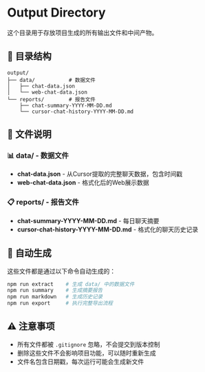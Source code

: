 # Output Directory

这个目录用于存放项目生成的所有输出文件和中间产物。

## 📁 目录结构

```
output/
├── data/           # 数据文件
│   ├── chat-data.json
│   └── web-chat-data.json
└── reports/        # 报告文件
    ├── chat-summary-YYYY-MM-DD.md
    └── cursor-chat-history-YYYY-MM-DD.md
```

## 📄 文件说明

### 📊 data/ - 数据文件
- **chat-data.json** - 从Cursor提取的完整聊天数据，包含时间戳
- **web-chat-data.json** - 格式化后的Web展示数据

### 📋 reports/ - 报告文件
- **chat-summary-YYYY-MM-DD.md** - 每日聊天摘要
- **cursor-chat-history-YYYY-MM-DD.md** - 格式化的聊天历史记录

## 🔄 自动生成

这些文件都是通过以下命令自动生成的：

```bash
npm run extract    # 生成 data/ 中的数据文件
npm run summary    # 生成摘要报告
npm run markdown   # 生成历史记录
npm run export     # 执行完整导出流程
```

## ⚠️ 注意事项

- 所有文件都被 `.gitignore` 忽略，不会提交到版本控制
- 删除这些文件不会影响项目功能，可以随时重新生成
- 文件名包含日期戳，每次运行可能会生成新文件 